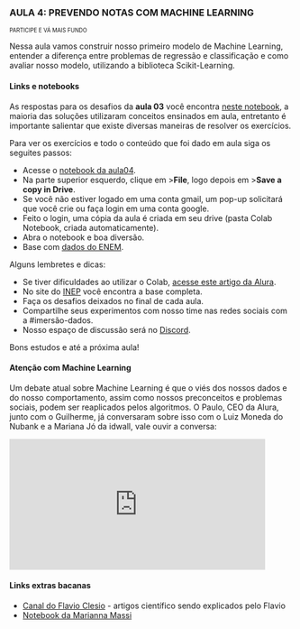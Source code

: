 ### AULA 4: PREVENDO NOTAS COM MACHINE LEARNING
<sub><sup>PARTICIPE E VÁ MAIS FUNDO</sup></sub>

Nessa aula vamos construir nosso primeiro modelo de Machine Learning, entender a diferença entre problemas de regressão e classificação e como avaliar nosso modelo, utilizando a biblioteca Scikit-Learning.

#### Links e notebooks

As respostas para os desafios da **aula 03** você encontra [neste notebook](https://colab.research.google.com/drive/1IOYcVs0GJFMIWPcxdQe1doPlZDqNec3l?usp=sharing), a maioria das soluções utilizaram conceitos ensinados em aula, entretanto é importante salientar que existe diversas maneiras de resolver os exercícios.

Para ver os exercícios e todo o conteúdo que foi dado em aula siga os seguites passos:

* Acesse o [notebook da aula04](https://colab.research.google.com/drive/1FE0R36VMQqddBTScMReIdbnqWlcDnjBB?usp=sharing).
* Na parte superior esquerdo, clique em >**File**, logo depois em >**Save a copy in Drive**.
* Se você não estiver logado em uma conta gmail, um pop-up solicitará que você crie ou faça login em uma conta google.
* Feito o login, uma cópia da aula é criada em seu drive (pasta Colab Notebook, criada automaticamente).
* Abra o notebook e boa diversão.
* Base com [dados do ENEM](https://github.com/alura-cursos/imersao-dados-2-2020/blob/master/MICRODADOS_ENEM_2019_SAMPLE_43278.csv).

Alguns lembretes e dicas:

* Se tiver dificuldades ao utilizar o Colab, [acesse este artigo da Alura](https://www.alura.com.br/artigos/google-colab-o-que-e-e-como-usar).
* No site do [INEP](http://inep.gov.br/microdados) você encontra a base completa.
* Faça os desafios deixados no final de cada aula.
* Compartilhe seus experimentos com nosso time nas redes sociais com a #imersão-dados.
* Nosso espaço de discussão será no [Discord](https://caelum57945.acemlnb.com/lt.php?s=b84a5f4e0830a06567e5e2fcf3da5dfb&i=34A49A8A127).

Bons estudos e até a próxima aula!

#### Atenção com Machine Learning

Um debate atual sobre Machine Learning é que o viés dos nossos dados e do nosso comportamento, assim como nossos preconceitos e problemas sociais, podem ser reaplicados pelos algoritmos. O Paulo, CEO da Alura, junto com o Guilherme, já conversaram sobre isso com o Luiz Moneda do Nubank e a Mariana Jó da idwall, vale ouvir a conversa:

<iframe src="https://open.spotify.com/embed-podcast/episode/6kzTyjNIcUljZildt9DmFU" width="90%" height="232" frameborder="0" allowtransparency="true" allow="encrypted-media"></iframe>

#### Links extras bacanas
* [Canal do Flavio Clesio](https://www.youtube.com/channel/UCGaGbSNTh9hsbFrDZvTcXjw/videos) - artigos científico sendo explicados pelo Flavio
* [Notebook da Marianna Massi](https://github.com/mariannamassi/Data-Visualization/blob/main/EstudoSocial_ENEM2019%20(1).ipynb)